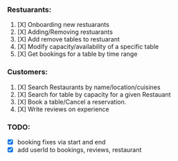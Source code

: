 ### Restuarants:

1. [X] Onboarding new restuarants
2. [X] Adding/Removing restuarants
3. [X] Add remove tables to restuarant
4. [X] Modify capacity/availability of a specific table
5. [X] Get bookings for a table by time range

### Customers:

1. [X] Search Restaurants by name/location/cuisines
2. [X] Search for table by capacity for a given Restauant
3. [X] Book a table/Cancel a reservation.
4. [X] Write reviews on experience


### TODO:
* [X] booking fixes via start and end
* [X] add userId to bookings, reviews, restaurant